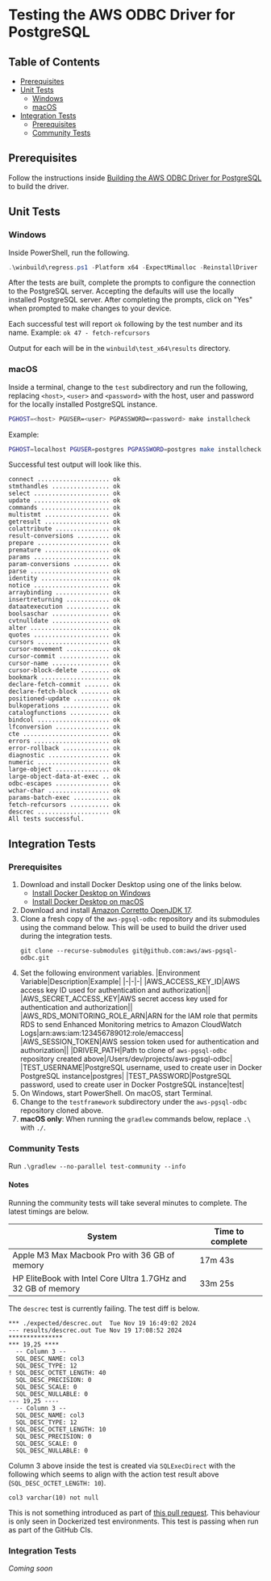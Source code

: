 # Testing the AWS ODBC Driver for PostgreSQL

## Table of Contents
- [Prerequisites](#prerequisites)
- [Unit Tests](#unit-tests)
    - [Windows](#windows)
    - [macOS](#macos)
- [Integration Tests](#integration-tests)
    - [Prerequisites](#prerequisites-1)
    - [Community Tests](#community-tests)

## Prerequisites
Follow the instructions inside [Building the AWS ODBC Driver for PostgreSQL](./Build.md) to build the driver.

## Unit Tests

### Windows

Inside PowerShell, run the following.
```PowerShell
.\winbuild\regress.ps1 -Platform x64 -ExpectMimalloc -ReinstallDriver
```

After the tests are built, complete the prompts to configure the connection to the PostgreSQL server.
Accepting the defaults will use the locally installed PostgreSQL server. After completing the prompts,
click on "Yes" when prompted to make changes to your device.

Each successful test will report `ok` following by the test number and its name.
Example: `ok 47 - fetch-refcursors`

Output for each will be in the `winbuild\test_x64\results` directory.

### macOS

Inside a terminal, change to the `test` subdirectory and run the following,
replacing `<host>`, `<user>` and `<password>` with the host, user and password for the
locally installed PostgreSQL instance.
```bash
PGHOST=<host> PGUSER=<user> PGPASSWORD=<password> make installcheck
```
Example:
```bash
PGHOST=localhost PGUSER=postgres PGPASSWORD=postgres make installcheck
```

Successful test output will look like this.
```
connect .................... ok
stmthandles ................ ok
select ..................... ok
update ..................... ok
commands ................... ok
multistmt .................. ok
getresult .................. ok
colattribute ............... ok
result-conversions ......... ok
prepare .................... ok
premature .................. ok
params ..................... ok
param-conversions .......... ok
parse ...................... ok
identity ................... ok
notice ..................... ok
arraybinding ............... ok
insertreturning ............ ok
dataatexecution ............ ok
boolsaschar ................ ok
cvtnulldate ................ ok
alter ...................... ok
quotes ..................... ok
cursors .................... ok
cursor-movement ............ ok
cursor-commit .............. ok
cursor-name ................ ok
cursor-block-delete ........ ok
bookmark ................... ok
declare-fetch-commit ....... ok
declare-fetch-block ........ ok
positioned-update .......... ok
bulkoperations ............. ok
catalogfunctions ........... ok
bindcol .................... ok
lfconversion ............... ok
cte ........................ ok
errors ..................... ok
error-rollback ............. ok
diagnostic ................. ok
numeric .................... ok
large-object ............... ok
large-object-data-at-exec .. ok
odbc-escapes ............... ok
wchar-char ................. ok
params-batch-exec .......... ok
fetch-refcursors ........... ok
descrec .................... ok
All tests successful.
```

## Integration Tests

### Prerequisites
1. Download and install Docker Desktop using one of the links below.
    * [Install Docker Desktop on Windows](https://docs.docker.com/desktop/setup/install/windows-install/)
    * [Install Docker Desktop on macOS](https://docs.docker.com/desktop/setup/install/mac-install/)
1. Download and install [Amazon Corretto OpenJDK 17](https://docs.aws.amazon.com/corretto/latest/corretto-17-ug/downloads-list.html).
1. Clone a fresh copy of the `aws-pgsql-odbc` repository and its submodules using the command below. This will be used
   to build the driver used during the integration tests.
    ```
    git clone --recurse-submodules git@github.com:aws/aws-pgsql-odbc.git
    ```
1. Set the following environment variables.
    |Environment Variable|Description|Example|
    |-|-|-|
    |AWS_ACCESS_KEY_ID|AWS access key ID used for authentication and authorization||
    |AWS_SECRET_ACCESS_KEY|AWS secret access key used for authentication and authorization||
    |AWS_RDS_MONITORING_ROLE_ARN|ARN for the IAM role that permits RDS to send Enhanced Monitoring metrics to Amazon CloudWatch Logs|arn:aws:iam:123456789012:role/emaccess|
    |AWS_SESSION_TOKEN|AWS session token used for authentication and authorization||
    |DRIVER_PATH|Path to clone of `aws-pgsql-odbc` repository created above|/Users/dev/projects/aws-pgsql-odbc|
    |TEST_USERNAME|PostgreSQL username, used to create user in Docker PostgreSQL instance|postgres|
    |TEST_PASSWORD|PostgreSQL password, used to create user in Docker PostgreSQL instance|test|
1. On Windows, start PowerShell. On macOS, start Terminal.
1. Change to the `testframework` subdirectory under the `aws-pgsql-odbc` repository cloned above.
1. **macOS only**: When running the `gradlew` commands below, replace `.\` with `./`.

### Community Tests
Run `.\gradlew --no-parallel test-community --info`

#### Notes
Running the community tests will take several minutes to complete. The latest timings
are below.

|System|Time to complete|
|-|-|
|Apple M3 Max Macbook Pro with 36 GB of memory|17m 43s|
|HP EliteBook with Intel Core Ultra 1.7GHz and 32 GB of memory|33m 25s|

The `descrec` test is currently failing. The test diff is below.
```
*** ./expected/descrec.out	Tue Nov 19 16:49:02 2024
--- results/descrec.out	Tue Nov 19 17:08:52 2024
***************
*** 19,25 ****
  -- Column 3 --
  SQL_DESC_NAME: col3
  SQL_DESC_TYPE: 12
! SQL_DESC_OCTET_LENGTH: 40
  SQL_DESC_PRECISION: 0
  SQL_DESC_SCALE: 0
  SQL_DESC_NULLABLE: 0
--- 19,25 ----
  -- Column 3 --
  SQL_DESC_NAME: col3
  SQL_DESC_TYPE: 12
! SQL_DESC_OCTET_LENGTH: 10
  SQL_DESC_PRECISION: 0
  SQL_DESC_SCALE: 0
  SQL_DESC_NULLABLE: 0
```
Column 3 above inside the test is created via `SQLExecDirect` with the following which seems to align with the action test result above (`SQL_DESC_OCTET_LENGTH: 10`).
```
col3 varchar(10) not null
```
This is not something introduced as part of [this pull request](https://github.com/aws/aws-pgsql-odbc/pull/33).
This behaviour is only seen in Dockerized test environments. This test is passing when run as part of the GitHub CIs.

### Integration Tests
*Coming soon*